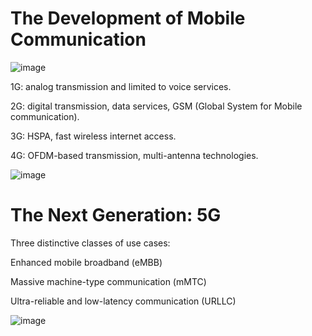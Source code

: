 # The Development of Mobile Communication

![image](https://github.com/user-attachments/assets/951db6ec-1f71-48e5-bb6e-38b0d0bc29ba)

1G: analog transmission and limited to voice services.

2G: digital transmission, data services, GSM (Global System for Mobile communication).

3G: HSPA, fast wireless internet access.

4G: OFDM-based transmission, multi-antenna technologies.

![image](https://github.com/user-attachments/assets/c98b2ee0-5df9-4495-ad7a-b6dc91b6a911)

# The Next Generation: 5G

Three distinctive classes of use cases:

Enhanced mobile broadband (eMBB)

Massive machine-type communication (mMTC)

Ultra-reliable and low-latency communication (URLLC)

![image](https://github.com/user-attachments/assets/906d45e4-3f4e-4dad-8441-5aa912226ad2)
